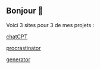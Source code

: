 ## Bonjour 👋

Voici 3 sites pour 3 de mes projets :

[chatCPT](chatCPT.great-site.net)

[procrastinator](procrastinator.42web.io)

[generator](generator.free.nf)
<!--
**Bastien-Project/Bastien-Project** is a ✨ _special_ ✨ repository because its `README.md` (this file) appears on your GitHub profile.

Here are some ideas to get you started:

- 🔭 I’m currently working on ...
- 🌱 I’m currently learning ...
- 👯 I’m looking to collaborate on ...
- 🤔 I’m looking for help with ...
- 💬 Ask me about ...
- 📫 How to reach me: ...
- 😄 Pronouns: ...
- ⚡ Fun fact: ...
-->
